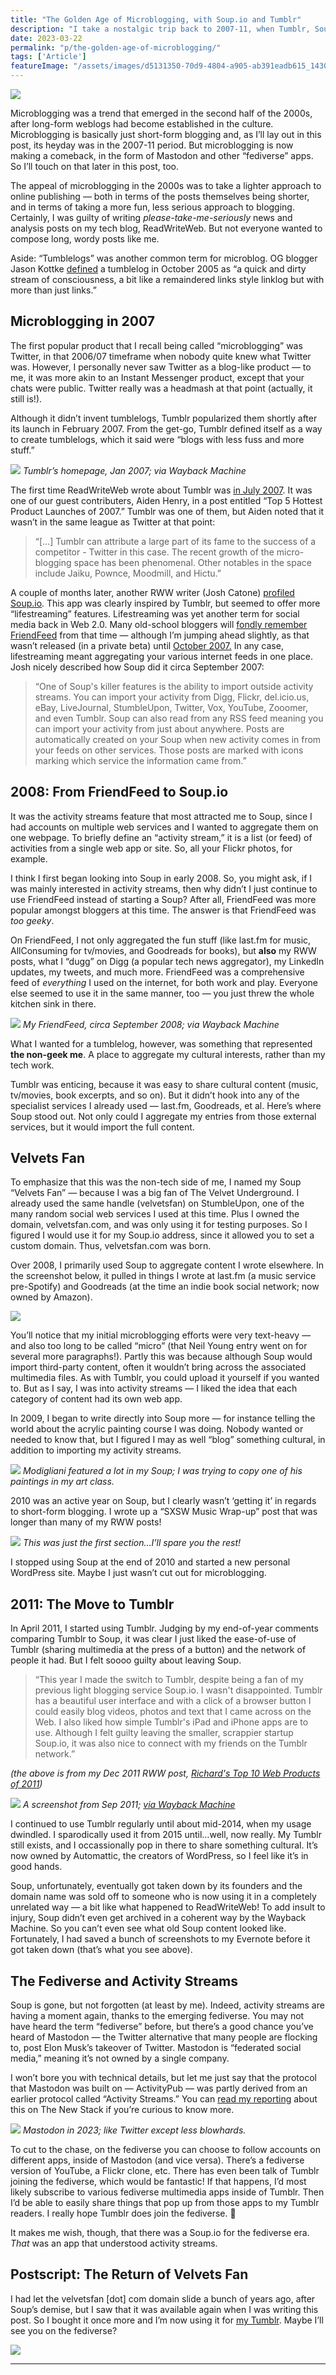 ```yaml
---
title: "The Golden Age of Microblogging, with Soup.io and Tumblr"
description: "I take a nostalgic trip back to 2007-11, when Tumblr, Soup.io, FriendFeed and other microblogging apps roamed the web. Also: are activity streams poised to make a comeback on the fediverse? 🍲"
date: 2023-03-22
permalink: "p/the-golden-age-of-microblogging/"
tags: ['Article']
featureImage: "/assets/images/d5131350-70d9-4804-a905-ab391eadb615_1430x888.jpg"
---
```

![](/assets/images/d5131350-70d9-4804-a905-ab391eadb615_1430x888.jpg)

Microblogging was a trend that emerged in the second half of the 2000s, after long-form weblogs had become established in the culture. Microblogging is basically just short-form blogging and, as I’ll lay out in this post, its heyday was in the 2007-11 period. But microblogging is now making a comeback, in the form of Mastodon and other “fediverse” apps. So I’ll touch on that later in this post, too.

The appeal of microblogging in the 2000s was to take a lighter approach to online publishing — both in terms of the posts themselves being shorter, and in terms of taking a more fun, less serious approach to blogging. Certainly, I was guilty of writing _please-take-me-seriously_ news and analysis posts on my tech blog, ReadWriteWeb. But not everyone wanted to compose long, wordy posts like me.

Aside: “Tumblelogs” was another common term for microblog. OG blogger Jason Kottke [defined](https://kottke.org/05/10/tumblelogs) a tumblelog in October 2005 as “a quick and dirty stream of consciousness, a bit like a remaindered links style linklog but with more than just links.”

Microblogging in 2007
---------------------

The first popular product that I recall being called “microblogging” was Twitter, in that 2006/07 timeframe when nobody quite knew what Twitter was. However, I personally never saw Twitter as a blog-like product — to me, it was more akin to an Instant Messenger product, except that your chats were public. Twitter really was a headmash at that point (actually, it still is!).

Although it didn’t invent tumblelogs, Tumblr popularized them shortly after its launch in February 2007. From the get-go, Tumblr defined itself as a way to create tumblelogs, which it said were “blogs with less fuss and more stuff.”

![](/assets/images/afe2661b-9cbb-482f-9550-2471df8de9e1_1378x1414.jpg)
*Tumblr’s homepage, Jan 2007; via Wayback Machine*

The first time ReadWriteWeb wrote about Tumblr was [in July 2007](https://web.archive.org/web/20070714103543/http://www.readwriteweb.com/archives/top_5_hottest_product_launches_2007.php). It was one of our guest contributers, Aiden Henry, in a post entitled “Top 5 Hottest Product Launches of 2007.” Tumblr was one of them, but Aiden noted that it wasn’t in the same league as Twitter at that point:

> “\[…\] Tumblr can attribute a large part of its fame to the success of a competitor - Twitter in this case. The recent growth of the micro-blogging space has been phenomenal. Other notables in the space include Jaiku, Pownce, Moodmill, and Hictu.”

A couple of months later, another RWW writer (Josh Catone) [profiled Soup.io](https://web.archive.org/web/20071002035052/http://www.readwriteweb.com/archives/soup_tumble_blogging_with_friends.php). This app was clearly inspired by Tumblr, but seemed to offer more “lifestreaming” features. Lifestreaming was yet another term for social media back in Web 2.0. Many old-school bloggers will [fondly remember FriendFeed](https://web.archive.org/web/20080318170434/http://www.readwriteweb.com/archives/poll_are_you_using_friendfeed.php) from that time — although I’m jumping ahead slightly, as that wasn’t released (in a private beta) until [October 2007.](https://web.archive.org/web/20080224073218/http://blog.friendfeed.com/2007/10/friendfeeds-first-week.html) In any case, lifestreaming meant aggregating your various internet feeds in one place. Josh nicely described how Soup did it circa September 2007:

> “One of Soup's killer features is the ability to import outside activity streams. You can import your activity from Digg, Flickr, del&#46;icio&#46;us, eBay, LiveJournal, StumbleUpon, Twitter, Vox, YouTube, Zooomer, and even Tumblr. Soup can also read from any RSS feed meaning you can import your activity from just about anywhere. Posts are automatically created on your Soup when new activity comes in from your feeds on other services. Those posts are marked with icons marking which service the information came from.”

2008: From FriendFeed to Soup.io
--------------------------------

It was the activity streams feature that most attracted me to Soup, since I had accounts on multiple web services and I wanted to aggregate them on one webpage. To briefly define an “activity stream,” it is a list (or feed) of activities from a single web app or site. So, all your Flickr photos, for example.

I think I first began looking into Soup in early 2008. So, you might ask, if I was mainly interested in activity streams, then why didn’t I just continue to use FriendFeed instead of starting a Soup? After all, FriendFeed was more popular amongst bloggers at this time. The answer is that FriendFeed was _too geeky_.

On FriendFeed, I not only aggregated the fun stuff (like last.fm for music, AllConsuming for tv/movies, and Goodreads for books), but **also** my RWW posts, what I “dugg” on Digg (a popular tech news aggregator), my LinkedIn updates, my tweets, and much more. FriendFeed was a comprehensive feed of _everything_ I used on the internet, for both work and play. Everyone else seemed to use it in the same manner, too — you just threw the whole kitchen sink in there.

![](/assets/images/5c91798f-8942-4e9f-9b96-a03fb7005528_1736x1446.jpg)
*My FriendFeed, circa September 2008; via Wayback Machine*

What I wanted for a tumblelog, however, was something that represented **the non-geek me**. A place to aggregate my cultural interests, rather than my tech work.

Tumblr was enticing, because it was easy to share cultural content (music, tv/movies, book excerpts, and so on). But it didn’t hook into any of the specialist services I already used — last.fm, Goodreads, et al. Here’s where Soup stood out. Not only could I aggregate my entries from those external services, but it would import the full content.

Velvets Fan
-----------

To emphasize that this was the non-tech side of me, I named my Soup “Velvets Fan” — because I was a big fan of The Velvet Underground. I already used the same handle (velvetsfan) on StumbleUpon, one of the many random social web services I used at this time. Plus I owned the domain, velvetsfan.com, and was only using it for testing purposes. So I figured I would use it for my Soup.io address, since it allowed you to set a custom domain. Thus, velvetsfan.com was born.

Over 2008, I primarily used Soup to aggregate content I wrote elsewhere. In the screenshot below, it pulled in things I wrote at last.fm (a music service pre-Spotify) and Goodreads (at the time an indie book social network; now owned by Amazon).

![](/assets/images/27a6ed76-ac03-403a-a312-b5cca1e4de36_1232x1066.jpg)

You’ll notice that my initial microblogging efforts were very text-heavy — and also too long to be called “micro” (that Neil Young entry went on for several more paragraphs!). Partly this was because although Soup would import third-party content, often it wouldn’t bring across the associated multimedia files. As with Tumblr, you could upload it yourself if you wanted to. But as I say, I was into activity streams — I liked the idea that each category of content had its own web app.

In 2009, I began to write directly into Soup more — for instance telling the world about the acrylic painting course I was doing. Nobody wanted or needed to know that, but I figured I may as well “blog” something cultural, in addition to importing my activity streams.

![](/assets/images/e698a28d-755c-460e-aedb-4bd1bbdca64b_1146x1022.jpg)
*Modigliani featured a lot in my Soup; I was trying to copy one of his paintings in my art class.*

2010 was an active year on Soup, but I clearly wasn’t ‘getting it’ in regards to short-form blogging. I wrote up a “SXSW Music Wrap-up” post that was longer than many of my RWW posts!

![](/assets/images/27604e74-a599-43a3-ab8b-c701ba67e17b_1214x1024.jpg)
*This was just the first section…I’ll spare you the rest!*

I stopped using Soup at the end of 2010 and started a new personal WordPress site. Maybe I just wasn’t cut out for microblogging.

2011: The Move to Tumblr
------------------------

In April 2011, I started using Tumblr. Judging by my end-of-year comments comparing Tumblr to Soup, it was clear I just liked the ease-of-use of Tumblr (sharing multimedia at the press of a button) and the network of people it had. But I felt soooo guilty about leaving Soup.

> “This year I made the switch to Tumblr, despite being a fan of my previous light blogging service Soup.io. I wasn't disappointed. Tumblr has a beautiful user interface and with a click of a browser button I could easily blog videos, photos and text that I came across on the Web. I also liked how simple Tumblr's iPad and iPhone apps are to use. Although I felt guilty leaving the smaller, scrappier startup Soup.io, it was also nice to connect with my friends on the Tumblr network.”

_(the above is from my Dec 2011 RWW post, [Richard's Top 10 Web Products of 2011](https://web.archive.org/web/20120107114618/http://www.readwriteweb.com/archives/richards_top_10_web_products_of_2011.php))_

![](/assets/images/bd456ae5-9309-4da3-a4c8-93d2053f57ca_2284x1726.png)
*A screenshot from Sep 2011; [via Wayback Machine](https://web.archive.org/web/20111126091720/http://ricmac.tumblr.com/)*

I continued to use Tumblr regularly until about mid-2014, when my usage dwindled. I sparodically used it from 2015 until…well, now really. My Tumblr still exists, and I occassionally pop in there to share something cultural. It’s now owned by Automattic, the creators of WordPress, so I feel like it’s in good hands.

Soup, unfortunately, eventually got taken down by its founders and the domain name was sold off to someone who is now using it in a completely unrelated way — a bit like what happened to ReadWriteWeb! To add insult to injury, Soup didn’t even get archived in a coherent way by the Wayback Machine. So you can’t even see what old Soup content looked like. Fortunately, I had saved a bunch of screenshots to my Evernote before it got taken down (that’s what you see above).

The Fediverse and Activity Streams
----------------------------------

Soup is gone, but not forgotten (at least by me). Indeed, activity streams are having a moment again, thanks to the emerging fediverse. You may not have heard the term “fediverse” before, but there’s a good chance you’ve heard of Mastodon — the Twitter alternative that many people are flocking to, post Elon Musk’s takeover of Twitter. Mastodon is “federated social media,” meaning it’s not owned by a single company.

I won’t bore you with technical details, but let me just say that the protocol that Mastodon was built on — ActivityPub — was partly derived from an earlier protocol called “Activity Streams.” You can [read my reporting](https://thenewstack.io/the-creator-of-activitypub-on-whats-next-for-the-fediverse/) about this on The New Stack if you’re curious to know more.

![](/assets/images/607cd9cc-d878-43a0-9504-36971a2ae37a_2162x1050.png)
*Mastodon in 2023; like Twitter except less blowhards.*

To cut to the chase, on the fediverse you can choose to follow accounts on different apps, inside of Mastodon (and vice versa). There’s a fediverse version of YouTube, a Flickr clone, etc. There has even been talk of Tumblr joining the fediverse, which would be fantastic! If that happens, I’d most likely subscribe to various fediverse multimedia apps inside of Tumblr. Then I’d be able to easily share things that pop up from those apps to my Tumblr readers. I really hope Tumblr does join the fediverse. 🤞

It makes me wish, though, that there was a Soup.io for the fediverse era. _That_ was an app that understood activity streams.

Postscript: The Return of Velvets Fan
-------------------------------------

I had let the velvetsfan \[dot\] com domain slide a bunch of years ago, after Soup’s demise, but I saw that it was available again when I was writing this post. So I bought it once more and I’m now using it for [my Tumblr](https://velvetsfan.com/). Maybe I’ll see you on the fediverse?

![](/assets/images/a7f44433-8312-4a1a-9fc6-0753a1d785e0_2300x1626.jpg)

* * *